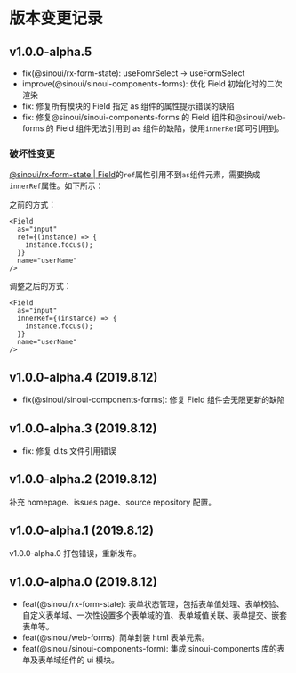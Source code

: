 # 版本变更记录

## v1.0.0-alpha.5

- fix(@sinoui/rx-form-state): useFomrSelect -> useFormSelect
- improve(@sinoui/sinoui-components-forms): 优化 Field 初始化时的二次渲染
- fix: 修复所有模块的 Field 指定 as 组件的属性提示错误的缺陷
- fix: 修复@sinoui/sinoui-components-forms 的 Field 组件和@sinoui/web-forms 的 Field 组件无法引用到 as 组件的缺陷，使用`innerRef`即可引用到。

### 破坏性变更

[@sinoui/rx-form-state | Field](https://sinoui.github.io/sinoui-forms-library/api-field-component)的`ref`属性引用不到`as`组件元素，需要换成`innerRef`属性。如下所示：

之前的方式：

```tsx
<Field
  as="input"
  ref={(instance) => {
    instance.focus();
  }}
  name="userName"
/>
```

调整之后的方式：

```tsx
<Field
  as="input"
  innerRef={(instance) => {
    instance.focus();
  }}
  name="userName"
/>
```

## v1.0.0-alpha.4 (2019.8.12)

- fix(@sinoui/sinoui-components-forms): 修复 Field 组件会无限更新的缺陷

## v1.0.0-alpha.3 (2019.8.12)

- fix: 修复 d.ts 文件引用错误

## v1.0.0-alpha.2 (2019.8.12)

补充 homepage、issues page、source repository 配置。

## v1.0.0-alpha.1 (2019.8.12)

v1.0.0-alpha.0 打包错误，重新发布。

## v1.0.0-alpha.0 (2019.8.12)

- feat(@sinoui/rx-form-state): 表单状态管理，包括表单值处理、表单校验、自定义表单域、一次性设置多个表单域的值、表单域值关联、表单提交、嵌套表单等。
- feat(@sinoui/web-forms): 简单封装 html 表单元素。
- feat(@sinoui/sinoui-components-form): 集成 sinoui-components 库的表单及表单域组件的 ui 模块。
